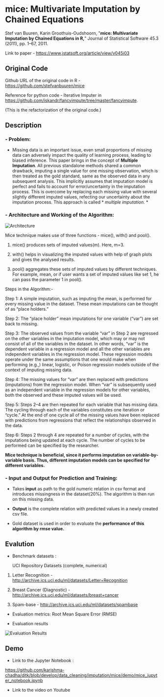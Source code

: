 # mice: Multivariate Imputation by Chained Equations
Stef van Buuren, Karin Groothuis-Oudshoorn, "**mice: Multivariate Imputation by Chained Equations in R,**" Journal of Statistical Software 45.3 (2011), pp. 1–67, 2011.

Link to paper - https://www.jstatsoft.org/article/view/v045i03

## Original Code
Github URL of the original code in R - https://github.com/stefvanbuuren/mice

Reference for python code - Iterative Imputer in https://github.com/iskandr/fancyimpute/tree/master/fancyimpute.

(This is the refactorization of the original code.)

## Description
### - Problem:
- Missing data is an important issue, even small proportions of missing data can adversely impact the quality of learning process, leading   to biased inference. This paper brings in the concept of **Multiple Imputation**. All previous standalone methods shared a common drawback, imputing a single value for one missing observation, which is then treated as the gold standard, same as the observed data in any  subsequent analysis. This implicitly assumes that imputation model is perfect and fails to account for error/uncertainty in the imputation process. This is overcome by replacing each missing value with several slightly different imputed values, refecting our uncertainty about the imputation process. This approach is called * *multiple imputation.* *

### - Architecture and Working of the Algorithm: 

![Architecture](https://github.com/karishma-chadha/ditk/blob/develop/data_cleaning/imputation/midas/readme-images/midas_arch.png)

Mice technique makes use of three functions - mice(), with() and pool().
1) mice() produces sets of imputed values(m). Here, m=3.

2) with() helps in visualizing the imputed values with help of graph plots and gives the analysed results.

3) pool() aggregates these sets of imputed values by different techniques. For example, mean, or if user wants a set of imputed values like set 1, he can pass the parameter 1 in pool().

Steps in the Algorithm:- 

Step 1: A simple imputation, such as imputing the mean, is performed for every missing value in the dataset. These mean imputations can be thought of as “place holders.”

Step 2: The “place holder” mean imputations for one variable (“var”) are set back to missing.

Step 3: The observed values from the variable “var” in Step 2 are regressed on the other variables in the imputation model, which may or may not consist of all of the variables in the dataset. In other words, “var” is the dependent variable in a regression model and all the other variables are independent variables in the regression model. These regression models operate under the same assumptions that one would make when performing (e.g.,) linear, logistic, or Poison regression models outside of the context of imputing missing data.

Step 4: The missing values for “var” are then replaced with predictions (imputations) from the regression model. When “var” is subsequently used as an independent variable in the regression models for other variables, both the observed and these imputed values will be used.

Step 5: Steps 2–4 are then repeated for each variable that has missing data. The cycling through each of the variables constitutes one iteration or “cycle.” At the end of one cycle all of the missing values have been replaced with predictions from regressions that reflect the relationships observed in the data.

Step 6: Steps 2 through 4 are repeated for a number of cycles, with the imputations being updated at each cycle. The number of cycles to be performed can be specified by the researcher.

**Mice technique is beneficial, since it performs imputation on variable-by-variable basis. Thus, different imputation models can be specified for different variables.**

### - Input and Output for Prediction and Training:
- Takes **input** as path to the gold numeric relation in csv format and introduces missingness in the dataset(20%). The algorithm is then run on this missing data.

- **Output** is the complete relation with predicted values in a newly created csv file.

- Gold dataset is used in order to evaluate the **performance of this algorithm by rmse value.**


## Evalution
- Benchmark datasets :
  
  UCI Repository Datasets
  (complete, numerical) 
 
1) Letter Recognition - http://archive.ics.uci.edu/ml/datasets/Letter+Recognition

2) Breast Cancer (Diagnostic) - http://archive.ics.uci.edu/ml/datasets/breast+cancer

3) Spam-base - http://archive.ics.uci.edu/ml/datasets/spambase


- Evaluation metrics:
  Root Mean Square Error (RMSE) 


 - Evaluation results
 
![Evaluation Results](https://github.com/karishma-chadha/ditk/blob/develop/data_cleaning/imputation/midas/readme-images/midas_eval_results.PNG) 

## Demo
- Link to the Jupyter Notebook : 

https://github.com/karishma-chadha/ditk/blob/develop/data_cleaning/imputation/mice/demo/mice_jupyter_notebook.ipynb

- Link to the video on Youtube
